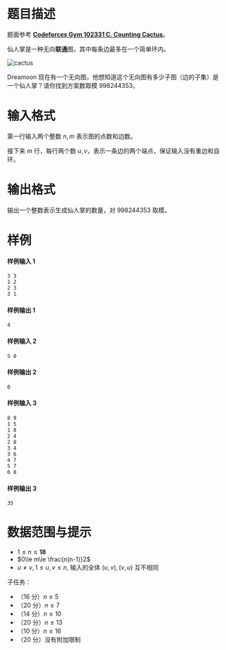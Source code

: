 
# 题目描述

题面参考 [**Codeforces Gym 102331 C. Counting Cactus**](https://codeforces.com/gym/102331/problem/C)。

仙人掌是一种无向**联通**图，其中每条边最多在一个简单环内。

![cactus](/source/loj/6719/img/aHR0cHM6Ly9sb2otaW1nLnVweXVuLm1lbmNpLm1lbXNldDAuY24vMjAyMC8wNS8yNS81ZWNiNjgzOWU0ZDIwLnBuZw==.png)

Dreamoon 现在有一个无向图，他想知道这个无向图有多少子图（边的子集）是一个仙人掌？请你找到方案数取模 $998244353$。


# 输入格式

第一行输入两个整数 $n, m$ 表示图的点数和边数。

接下来 $m$ 行，每行两个数 $u, v$，表示一条边的两个端点，保证输入没有重边和自环。


# 输出格式

输出一个整数表示生成仙人掌的数量，对 $998244353$ 取模。


# 样例

#### 样例输入 1

```plain
3 3
1 2
2 3
3 1
```

#### 样例输出 1

```plain
4
```

#### 样例输入 2

```plain
5 0
```

#### 样例输出 2

```plain
0
```

#### 样例输入 3

```plain
8 9
1 5
1 8
2 4
2 8
3 4
3 6
4 7
5 7
6 8
```

#### 样例输出 3

```plain
35
```


# 数据范围与提示

- $1\le n\le \mathbf{18}$
- $0\le m\le \frac{n(n-1)}2$
- $u\neq v, 1\le u, v\le n$, 输入的全体 $(u, v), (v, u)$ 互不相同

子任务：

- （$16$ 分）$n\le 5$
- （$20$ 分）$n\le 7$
- （$14$ 分）$n\le 10$
- （$20$ 分）$n\le 13$
- （$10$ 分）$n\le 16$
- （$20$ 分）没有附加限制


